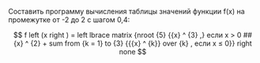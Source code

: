 Составить программу вычисления таблицы значений функции f(x) на промежутке от -2 до 2 с шагом 0,4:	

$$
f left (x right ) = left lbrace matrix {nroot {5} {{x} ^ {3} ,} если x > 0 ## {x} ^ {2} + sum from {k = 1} to {3} {{{x} ^ {k}} over {k} , если x ≤ 0}} right none
$$
